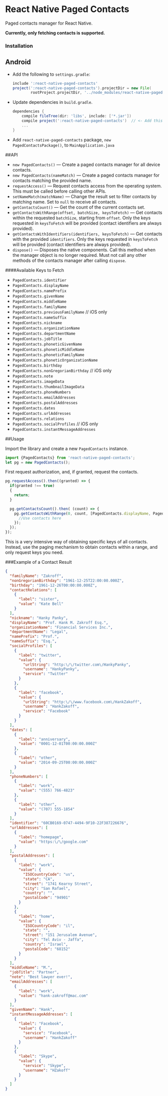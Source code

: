 # React Native Paged Contacts

Paged contacts manager for React Native.

**Currently, only fetching contacts is supported.**

### Installation
## Android
* Add the following to `settings.gradle`:

	```groovy
	include ':react-native-paged-contacts'
	project(':react-native-paged-contacts').projectDir = new File(
	        rootProject.projectDir, '../node_modules/react-native-paged-contacts/android/')
	```
* Update dependencies in `build.gradle`. 

	```groovy
	dependencies {
	    compile fileTree(dir: 'libs', include: ['*.jar'])
	    compile project(':react-native-paged-contacts')  // <- Add this
	    ...
	}
	```

* Add `react-native-paged-contacts` package, `new PagedContactsPackage()`, to `MainApplication.java`

##API

- `new PagedContacts()` — Create a paged contacts manager for all device contacts.
- `new PagedContacts(nameMatch)` — Create a paged contacts manager for contacts matching the provided name.
- `requestAccess()` — Request contacts access from the operating system. This must be called before calling other APIs.
- `setNameMatch(matchName)` — Change the result set to filter contacts by matching name. Set to `null` to receive all contacts.
- `getContactsCount()` — Get the count of the current contacts set.
- `getContactsWithRange(offset, batchSize, keysToFetch)` — Get contacts within the requested `batchSize`, starting from `offset`. Only the keys requested in `keysToFetch` will be provided (contact identifiers are always provided).
- `getContactsWithIdentifiers(identifiers, keysToFetch)` — Get contacts with the provided `identifiers`. Only the keys requested in `keysToFetch` will be provided (contact identifiers are always provided).
- `dispose()` — Disposes the native components. Call this method when the manager object is no longer required. Must not call any other methods of the contacts manager after calling `dispose`.

####Available Keys to Fetch

- `PagedContacts.identifier`
- `PagedContacts.displayName`
- `PagedContacts.namePrefix`
- `PagedContacts.givenName`
- `PagedContacts.middleName`
- `PagedContacts.familyName`
- `PagedContacts.previousFamilyName` // iOS only
- `PagedContacts.nameSuffix`
- `PagedContacts.nickname`
- `PagedContacts.organizationName`
- `PagedContacts.departmentName`
- `PagedContacts.jobTitle`
- `PagedContacts.phoneticGivenName`
- `PagedContacts.phoneticMiddleName`
- `PagedContacts.phoneticFamilyName`
- `PagedContacts.phoneticOrganizationName`
- `PagedContacts.birthday`
- `PagedContacts.nonGregorianBirthday` // iOS only
- `PagedContacts.note`
- `PagedContacts.imageData`
- `PagedContacts.thumbnailImageData`
- `PagedContacts.phoneNumbers`
- `PagedContacts.emailAddresses`
- `PagedContacts.postalAddresses`
- `PagedContacts.dates`
- `PagedContacts.urlAddresses`
- `PagedContacts.relations`
- `PagedContacts.socialProfiles` // iOS only
- `PagedContacts.instantMessageAddresses`

##Usage

Import the library and create a new `PagedContacts` instance.

```javascript
import {PagedContacts} from 'react-native-paged-contacts';
let pg = new PagedContacts();
```

First request authorization, and, if granted, request the contacts.

```javascript
pg.requestAccess().then((granted) => {
  if(granted !== true)
  {
    return; 
  }

  pg.getContactsCount().then( (count) => {
    pg.getContactsWithRange(0, count, [PagedContacts.displayName, PagedContacts.thumbnailImageData, PagedContacts.phoneNumbers, PagedContacts.emailAddresses]).then((contacts) => {
      //Use contacts here
    });
  });
});
```

This is a very intensive way of obtaining specific keys of all contacts. Instead, use the paging mechanism to obtain contacts within a range, and only request keys you need.

###Example of a Contact Result

```json
{
  "familyName": "Zakroff",
  "nonGregorianBirthday": "1961-12-25T22:00:00.000Z",
  "birthday": "1961-12-26T00:00:00.000Z",
  "contactRelations": [
    {
      "label": "sister",
      "value": "Kate Bell"
    }
  ],
  "nickname": "Hanky Panky",
  "displayName": "Prof. Hank M. Zakroff Esq.",
  "organizationName": "Financial Services Inc.",
  "departmentName": "Legal",
  "namePrefix": "Prof.",
  "nameSuffix": "Esq.",
  "socialProfiles": [
    {
      "label": "twitter",
      "value": {
        "urlString": "http:\/\/twitter.com\/HankyPanky",
        "username": "HankyPanky",
        "service": "Twitter"
      }
    },
    {
      "label": "facebook",
      "value": {
        "urlString": "http:\/\/www.facebook.com\/HankZakoff",
        "username": "HankZakoff",
        "service": "Facebook"
      }
    }
  ],
  "dates": [
    {
      "label": "anniversary",
      "value": "0001-12-01T00:00:00.000Z"
    },
    {
      "label": "other",
      "value": "2014-09-25T00:00:00.000Z"
    }
  ],
  "phoneNumbers": [
    {
      "label": "work",
      "value": "(555) 766-4823"
    },
    {
      "label": "other",
      "value": "(707) 555-1854"
    }
  ],
  "identifier": "60CB0169-0747-4494-9F10-22F387226676",
  "urlAddresses": [
    {
      "label": "homepage",
      "value": "https:\/\/google.com"
    }
  ],
  "postalAddresses": [
    {
      "label": "work",
      "value": {
        "ISOCountryCode": "us",
        "state": "CA",
        "street": "1741 Kearny Street",
        "city": "San Rafael",
        "country": "",
        "postalCode": "94901"
      }
    },
    {
      "label": "home",
      "value": {
        "ISOCountryCode": "il",
        "state": "",
        "street": "151 Jerusalem Avenue",
        "city": "Tel Aviv - Jaffa",
        "country": "Israel",
        "postalCode": "68152"
      }
    }
  ],
  "middleName": "M.",
  "jobTitle": "Partner",
  "note": "Best lawyer ever!",
  "emailAddresses": [
    {
      "label": "work",
      "value": "hank-zakroff@mac.com"
    }
  ],
  "givenName": "Hank",
  "instantMessageAddresses": [
    {
      "label": "Facebook",
      "value": {
        "service": "Facebook",
        "username": "HankZakoff"
      }
    },
    {
      "label": "Skype",
      "value": {
        "service": "Skype",
        "username": "HZakoff"
      }
    }
  ]
}
```